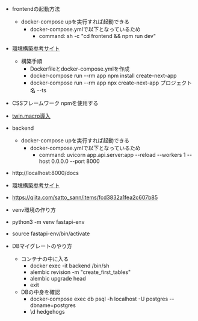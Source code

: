 - frontendの起動方法
  - docker-compose upを実行すれば起動できる
    - docker-compose.ymlで以下となっているため
      - command: sh -c "cd frontend && npm run dev"
- [環境構築参考サイト](https://zenn.dev/tasuya/articles/da033574b85e6d)
  - 構築手順
    - Dockerfileとdocker-compose.ymlを作成
    - docker-compose run --rm app npm install create-next-app
    - docker-compose run --rm app npx create-next-app プロジェクト名 --ts

- CSSフレームワーク npmを使用する
- [twin.macro導入](https://qiita.com/oedkty/items/b911b7f3949cd1562fb7)

- backend
  - docker-compose upを実行すれば起動できる
    - docker-compose.ymlで以下となっているため
      - command: uvicorn app.api.server:app --reload --workers 1 --host 0.0.0.0 --port 8000
- http://localhost:8000/docs
- [環境構築参考サイト](https://nmomos.com/tips/2021/01/23/fastapi-docker-2/)
- https://qiita.com/satto_sann/items/fcd3832a1fea2c607b85

- venv環境の作り方
- python3 -m venv fastapi-env
- source fastapi-env/bin/activate

- DBマイグレートのやり方
  - コンテナの中に入る
    - docker exec -it backend /bin/sh
    - alembic revision -m "create_first_tables"
    - alembic upgrade head
    - exit
  - DBの中身を確認
    - docker-compose exec db psql -h localhost -U postgres --dbname=postgres
    - \d hedgehogs